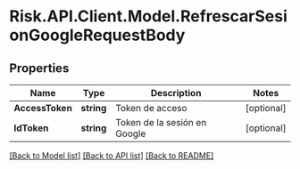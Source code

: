 # Risk.API.Client.Model.RefrescarSesionGoogleRequestBody

## Properties

Name | Type | Description | Notes
------------ | ------------- | ------------- | -------------
**AccessToken** | **string** | Token de acceso | [optional] 
**IdToken** | **string** | Token de la sesión en Google | [optional] 

[[Back to Model list]](../README.md#documentation-for-models) [[Back to API list]](../README.md#documentation-for-api-endpoints) [[Back to README]](../README.md)

